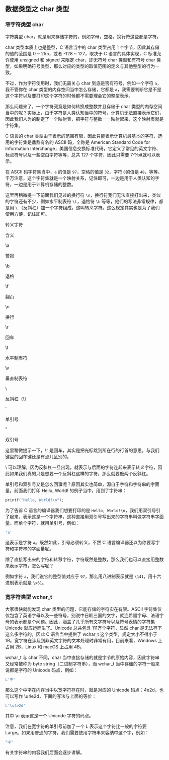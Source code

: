 ## 数据类型之 char 类型

### 窄字符类型 char

字符类型 char，就是用来存储字符的，例如字母，空格，换行符这些都是字符。

char 类型本质上也是整型，C 语言当中的 char 类型占用 1 个字节，因此其存储的值的范围是 0 ~ 255，或者 -128 ~ 127，取决于 C 语言的具体实现，C 标准允许使用 unsigned 和 signed 来限定 char，即无符号 char 类型和有符号 char 类型，如果明确符号类型，那么对应的类型的取值范围的定义与其他整型的行为一致。

不过，作为字符使用时，我们无需关心 char 到底是否有符号，例如一个字符 `a`，我不管你在 char 类型的内存空间当中怎么存储，它都是 `a`，我需要判断它是不是这个字符以及要打印这个字符的时候都不需要理会它的整型表示。

那么问题来了，一个字符究竟是如何转换成整数并且存储于 char 类型的内存空间当中的呢？实际上，由于字符是人类认知当中的符号，计算机无法直接表示它们，因此我们人为的制定了一个映射表，把字符与整数一一映射起来，这个映射表就是字符集。

C 语言的 char 类型由于表示的范围有限，因此只能表示计算机最基本的字符，选用的字符集是鼎鼎有名的 ASCII 码，全称是 American Standard Code for Information Interchange，美国信息交换标准代码，它定义了常见的英文字符、标点符号以及一些空白字符等等，总共 127 个字符，因此只需要 7个bit就可以表示。

在 ASCII 码字符集当中，`a` 的值是 `97`，空格的值是 `32`，字符 `0`的值是 `48`，等等。千万注意，这个字符集就是一个映射关系，记住即可，一边是用于人类认知的字符，一边是用于计算机存储的整数。

这里再稍微提一下前面我们见过的换行符 `\n`，换行符我们无法直接打出来，类似的字符还有不少，例如水平制表符 `\t`，退格符 `\b` 等等，他们的写法非常规律，都是用 `\` （反斜杠）加一个字符组成，这叫转义字符。这么规定其实也是为了我们使用方便，记住即可。

转义字符

含义

\a

警报

\b

退格

\f

翻页

\n

换行

\r

回车

\t

水平制表符

\v

垂直制表符

\

反斜杠（\）

’

单引号

"

双引号

这里稍微提示一下，\r 是回车，其实是把光标跳到所在行的行首的意思，与我们键盘的回车键还是有点儿区别的。

\ 可以理解，因为反斜杠一旦出现，就表示与后面的字符连起来表示转义字符，因此如果我们真的只是想要一个反斜杠这样的字符，那么就要敲两个反斜杠。

单引号和双引号又是怎么回事呢？原因其实也简单，源自于字符和字符串的字面量。前面我们打印 Hello, World! 的例子当中，用到了字符串：

```c
printf("Hello, World!\n");
```

为了告诉 C 语言的编译器我们想要打印的是 `Hello, World!\n`，我们用双引号引了起来，表示这是一个字符串，这种直接用双引号写出来的字符串叫做字符串字面量。而单个字符，就用单引号，例如：

```c
'a'
```

这表示是字符 `a`。既然如此，引号必须转义，不然 C 语言编译器还以为你要写字符和字符串的字面量呢。

除了直接写出来的字符和转移字符，字符既然是整数，那么我们也可以直接用整数来表示字符，怎么写呢？

例如字符 `a`，我们说它的整型值对应于 `97`，那么用八进制表示就是 `\141`，用十六进制表示就是 `\x61`。

### 宽字符类型 wchar_t

大家很快就能发现 char 类型的问题，它能存储的字符实在有限。ASCII 字符集仅仅包含了英语字母以及一些符号，别说中日韩三国的文字，就连希腊字母、法语字母的表示都是个问题。因此，涵盖了几乎所有文字符号以及符号表情的字符集 Unicode 就应运而生了。Unicode 总共包含 111万个字符，显然 char 是无法存下这么多字符的，因此 C 语言当中提供了 wchar_t 这个类型，规定大小不得小于 1B。宽字符在涉及到非英文字符的文本处理时非常有用，目前来看，Windows 上占用 2B，Linux 和 macOS 上占用 4B。

wchar_t 与 char 不同，char 当中直接存储的就是字节的原始内容，因此字符串又经常被称为 byte string（二进制字符串），而 wchar_t 当中存储的字符一般来说都是字符的 Unicode 码点，例如：

```c
L'中'
```

那么这个中字在内存当中以宽字符存在时，就是对应的 Unicode 码点：4e2d，也可以写作 \u4e2d，下面的写法与上面的等价：

```c
L'\u4e2d'
```

其中 \u 表示这是一个 Unicode 字符的码点。

注意，我们在宽字符的单引号前加了一个 L 表示这个字符比一般的字符要 Large。如果用普通的字符，我们需要使用字符串来容纳中这个字，例如：

```c
"中"
```

有关字符串的内容我们后面会逐步讲解。